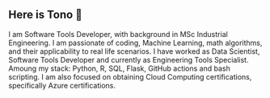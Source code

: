 ## Here is Tono 👋
I am Software Tools Developer, with background in MSc Industrial Engineering. I am passionate of coding, Machine Learning, math algorithms, and their applicability to real life scenarios.
I have worked as Data Scientist, Software Tools Developer and currently as Engineering Tools Specialist. Amoung my stack: Python, R, SQL, Flask, GitHub actions and bash scripting. I am also focused on obtaining Cloud Computing certifications, specifically Azure certifications.

<!--
**tonorgguillamon/tonorgguillamon** is a ✨ _special_ ✨ repository because its `README.md` (this file) appears on your GitHub profile.

Here are some ideas to get you started:

- 🔭 I’m currently working on ...
- 🌱 I’m currently learning ...
- 👯 I’m looking to collaborate on ...
- 🤔 I’m looking for help with ...
- 💬 Ask me about ...
- 📫 How to reach me: ...
- 😄 Pronouns: ...
- ⚡ Fun fact: ...
-->
